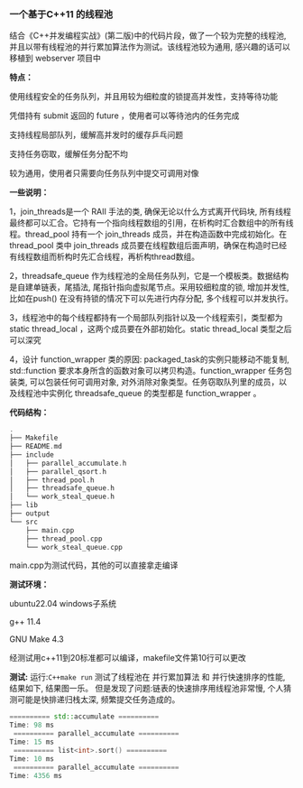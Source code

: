 ### 一个基于C++11 的线程池

结合《C++并发编程实战》(第二版)中的代码片段，做了一个较为完整的线程池, 并且以带有线程池的并行累加算法作为测试。该线程池较为通用, 感兴趣的话可以移植到 webserver 项目中

**特点：**

使用线程安全的任务队列，并且用较为细粒度的锁提高并发性，支持等待功能

凭借持有 submit 返回的 future ，使用者可以等待池内的任务完成

支持线程局部队列，缓解高并发时的缓存乒乓问题

支持任务窃取，缓解任务分配不均

较为通用，使用者只需要向任务队列中提交可调用对像 

**一些说明：**

1，join_threads是一个 RAII 手法的类, 确保无论以什么方式离开代码块, 所有线程最终都可以汇合。它持有一个指向线程数组的引用，在析构时汇合数组中的所有线程。thread_pool 持有一个 join_threads 成员，并在构造函数中完成初始化。在 thread_pool 类中 join_threads 成员要在线程数组后面声明，确保在构造时已经有线程数组而析构时先汇合线程，再析构thread数组。

2，threadsafe_queue 作为线程池的全局任务队列，它是一个模板类。数据结构是自建单链表，尾插法,  尾指针指向虚拟尾节点。采用较细粒度的锁, 增加并发性, 比如在push() 在没有持锁的情况下可以先进行内存分配, 多个线程可以并发执行。

3，线程池中的每个线程都持有一个局部队列指针以及一个线程索引，类型都为 static thread_local ，这两个成员要在外部初始化。static thread_local 类型之后可以深究

4，设计 function_wrapper 类的原因: packaged_task的实例只能移动不能复制, std::function 要求本身所含的函数对象可以拷贝构造。function_wrapper 任务包装类, 可以包装任何可调用对象, 对外消除对象类型。任务窃取队列里的成员，以及线程池中实例化 threadsafe_queue 的类型都是 function_wrapper 。

**代码结构：**
```C++
.
├── Makefile
├── README.md
├── include
│   ├── parallel_accumulate.h
│   ├── parallel_qsort.h
│   ├── thread_pool.h
│   ├── threadsafe_queue.h
│   └── work_steal_queue.h
├── lib
├── output
└── src
    ├── main.cpp
    ├── thread_pool.cpp
    └── work_steal_queue.cpp
```

main.cpp为测试代码，其他的可以直接拿走编译

**测试环境：**

ubuntu22.04 windows子系统

g++ 11.4

GNU Make 4.3

经测试用c++11到20标准都可以编译，makefile文件第10行可以更改

**测试:**
运行:```C++make run```
测试了线程池在 并行累加算法 和 并行快速排序的性能, 结果如下, 结果图一乐。
但是发现了问题:链表的快速排序用线程池非常慢, 个人猜测可能是快排递归栈太深, 频繁提交任务造成的。

```C++
========== std::accumulate ========== 
Time: 98 ms
 ========== parallel_accumulate ========== 
Time: 15 ms
 ========== list<int>.sort() ========== 
Time: 10 ms
 ========== parallel_accumulate ========== 
Time: 4356 ms
```













